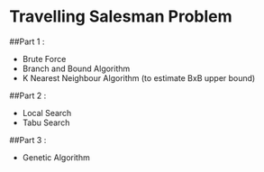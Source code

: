 # Travelling Salesman Problem

##Part 1 :

- Brute Force
- Branch and Bound Algorithm 
- K Nearest Neighbour Algorithm (to estimate BxB upper bound)

##Part 2 :

- Local Search
- Tabu Search

##Part 3 :

- Genetic Algorithm